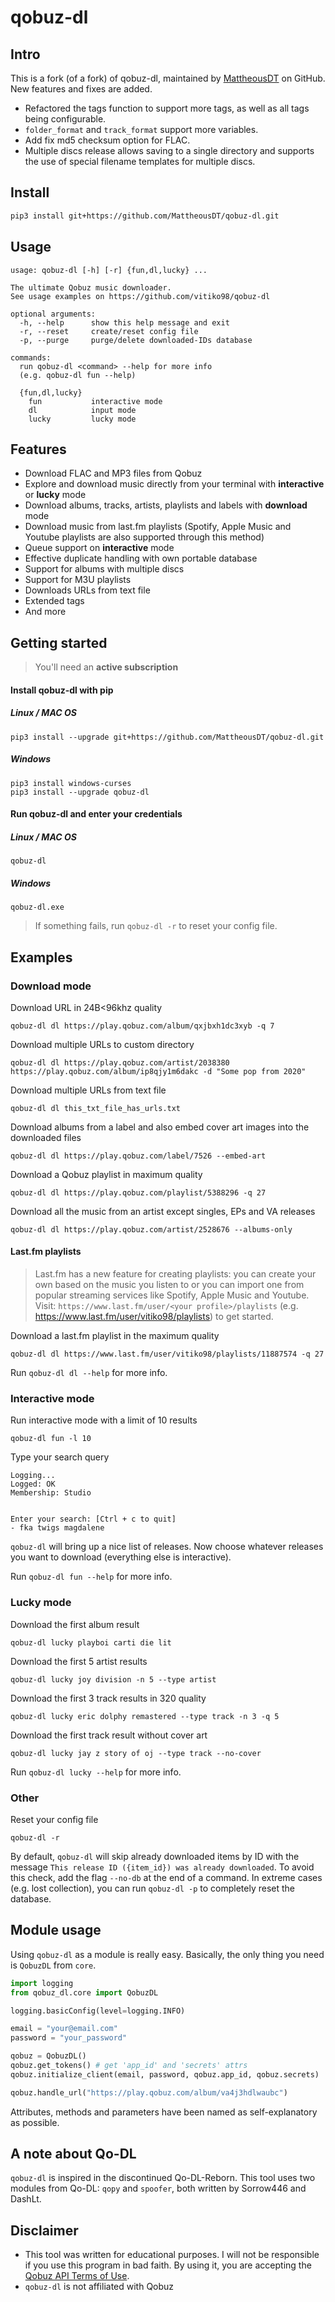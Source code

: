 # qobuz-dl

## Intro

This is a fork (of a fork) of qobuz-dl, maintained by [MattheousDT](https://github.com/MattheousDT) on GitHub. New features and fixes are added.

- Refactored the tags function to support more tags, as well as all tags being configurable.
- `folder_format` and `track_format` support more variables.
- Add fix md5 checksum option for FLAC.
- Multiple discs release allows saving to a single directory and supports the use of special filename templates for multiple discs.

## Install

```bash
pip3 install git+https://github.com/MattheousDT/qobuz-dl.git
```

## Usage

```
usage: qobuz-dl [-h] [-r] {fun,dl,lucky} ...

The ultimate Qobuz music downloader.
See usage examples on https://github.com/vitiko98/qobuz-dl

optional arguments:
  -h, --help      show this help message and exit
  -r, --reset     create/reset config file
  -p, --purge     purge/delete downloaded-IDs database

commands:
  run qobuz-dl <command> --help for more info
  (e.g. qobuz-dl fun --help)

  {fun,dl,lucky}
    fun           interactive mode
    dl            input mode
    lucky         lucky mode
```

## Features

- Download FLAC and MP3 files from Qobuz
- Explore and download music directly from your terminal with **interactive** or **lucky** mode
- Download albums, tracks, artists, playlists and labels with **download** mode
- Download music from last.fm playlists (Spotify, Apple Music and Youtube playlists are also supported through this method)
- Queue support on **interactive** mode
- Effective duplicate handling with own portable database
- Support for albums with multiple discs
- Support for M3U playlists
- Downloads URLs from text file
- Extended tags
- And more

## Getting started

> You'll need an **active subscription**

#### Install qobuz-dl with pip

##### Linux / MAC OS

```
pip3 install --upgrade git+https://github.com/MattheousDT/qobuz-dl.git
```

##### Windows

```
pip3 install windows-curses
pip3 install --upgrade qobuz-dl
```

#### Run qobuz-dl and enter your credentials

##### Linux / MAC OS

```
qobuz-dl
```

##### Windows

```
qobuz-dl.exe
```

> If something fails, run `qobuz-dl -r` to reset your config file.

## Examples

### Download mode

Download URL in 24B<96khz quality

```
qobuz-dl dl https://play.qobuz.com/album/qxjbxh1dc3xyb -q 7
```

Download multiple URLs to custom directory

```
qobuz-dl dl https://play.qobuz.com/artist/2038380 https://play.qobuz.com/album/ip8qjy1m6dakc -d "Some pop from 2020"
```

Download multiple URLs from text file

```
qobuz-dl dl this_txt_file_has_urls.txt
```

Download albums from a label and also embed cover art images into the downloaded files

```
qobuz-dl dl https://play.qobuz.com/label/7526 --embed-art
```

Download a Qobuz playlist in maximum quality

```
qobuz-dl dl https://play.qobuz.com/playlist/5388296 -q 27
```

Download all the music from an artist except singles, EPs and VA releases

```
qobuz-dl dl https://play.qobuz.com/artist/2528676 --albums-only
```

#### Last.fm playlists

> Last.fm has a new feature for creating playlists: you can create your own based on the music you listen to or you can import one from popular streaming services like Spotify, Apple Music and Youtube. Visit: `https://www.last.fm/user/<your profile>/playlists` (e.g. https://www.last.fm/user/vitiko98/playlists) to get started.

Download a last.fm playlist in the maximum quality

```
qobuz-dl dl https://www.last.fm/user/vitiko98/playlists/11887574 -q 27
```

Run `qobuz-dl dl --help` for more info.

### Interactive mode

Run interactive mode with a limit of 10 results

```
qobuz-dl fun -l 10
```

Type your search query

```
Logging...
Logged: OK
Membership: Studio


Enter your search: [Ctrl + c to quit]
- fka twigs magdalene
```

`qobuz-dl` will bring up a nice list of releases. Now choose whatever releases you want to download (everything else is interactive).

Run `qobuz-dl fun --help` for more info.

### Lucky mode

Download the first album result

```
qobuz-dl lucky playboi carti die lit
```

Download the first 5 artist results

```
qobuz-dl lucky joy division -n 5 --type artist
```

Download the first 3 track results in 320 quality

```
qobuz-dl lucky eric dolphy remastered --type track -n 3 -q 5
```

Download the first track result without cover art

```
qobuz-dl lucky jay z story of oj --type track --no-cover
```

Run `qobuz-dl lucky --help` for more info.

### Other

Reset your config file

```
qobuz-dl -r
```

By default, `qobuz-dl` will skip already downloaded items by ID with the message `This release ID ({item_id}) was already downloaded`. To avoid this check, add the flag `--no-db` at the end of a command. In extreme cases (e.g. lost collection), you can run `qobuz-dl -p` to completely reset the database.

## Module usage

Using `qobuz-dl` as a module is really easy. Basically, the only thing you need is `QobuzDL` from `core`.

```python
import logging
from qobuz_dl.core import QobuzDL

logging.basicConfig(level=logging.INFO)

email = "your@email.com"
password = "your_password"

qobuz = QobuzDL()
qobuz.get_tokens() # get 'app_id' and 'secrets' attrs
qobuz.initialize_client(email, password, qobuz.app_id, qobuz.secrets)

qobuz.handle_url("https://play.qobuz.com/album/va4j3hdlwaubc")
```

Attributes, methods and parameters have been named as self-explanatory as possible.

## A note about Qo-DL

`qobuz-dl` is inspired in the discontinued Qo-DL-Reborn. This tool uses two modules from Qo-DL: `qopy` and `spoofer`, both written by Sorrow446 and DashLt.

## Disclaimer

- This tool was written for educational purposes. I will not be responsible if you use this program in bad faith. By using it, you are accepting the [Qobuz API Terms of Use](https://static.qobuz.com/apps/api/QobuzAPI-TermsofUse.pdf).
- `qobuz-dl` is not affiliated with Qobuz
